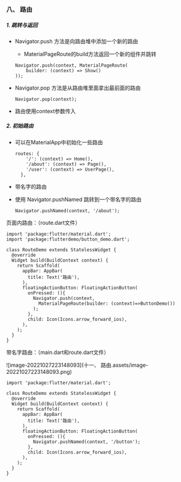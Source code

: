 ### 八、 路由

##### 1. 跳转与返回

* Navigator.push 方法是向路由堆中添加一个新的路由

	* MaterialPageRoute的build方法返回一个新的组件并跳转

	```
	Navigator.push(context, MaterialPageRoute(
		builder: (context) => Show()
	));
	```

* Navigator.pop 方法是从路由堆里面拿出最前面的路由

	```
	Navigator.pop(context);
	```

* 路由使用context参数传入

##### 2. 初始路由

* 可以在MaterialApp中初始化一些路由

	```
	routes: {
	    '/': (context) => Home(),
	    '/about': (context) => Page(),
	    '/user': (context) => UserPage(),
	  },
	```

- 带名字的路由

* 使用 Navigator.pushNamed 跳转到一个带名字的路由
	
	```
	Navigator.pushNamed(context, '/about');
	```







页面内路由：（route.dart文件）

```
import 'package:flutter/material.dart';
import 'package:flutterdemo/button_demo.dart';

class RouteDemo extends StatelessWidget {
  @override
  Widget build(BuildContext context) {
    return Scaffold(
      appBar: AppBar(
        title: Text('路由'),
      ),
      floatingActionButton: FloatingActionButton(
        onPressed: (){
          Navigator.push(context, 
            MaterialPageRoute(builder: (context)=>ButtonDemo())
          );
        },
        child: Icon(Icons.arrow_forward_ios),
      ),
    );
  }
}
```

带名字路由：（main.dart和route.dart文件）

![image-20221027223148093](十一、 路由.assets/image-20221027223148093.png)

```
import 'package:flutter/material.dart';

class RouteDemo extends StatelessWidget {
  @override
  Widget build(BuildContext context) {
    return Scaffold(
      appBar: AppBar(
        title: Text('路由'),
      ),
      floatingActionButton: FloatingActionButton(
        onPressed: (){
          Navigator.pushNamed(context, '/button');
        },
        child: Icon(Icons.arrow_forward_ios),
      ),
    );
  }
}
```



